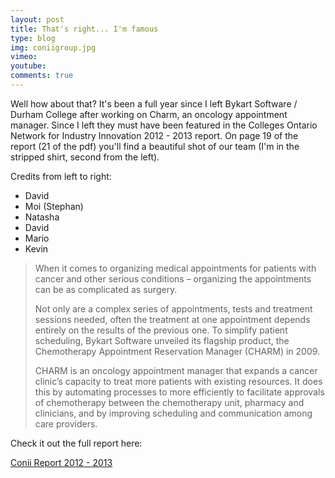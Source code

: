 ```yaml
---
layout: post
title: That's right... I'm famous
type: blog
img: coniigroup.jpg
vimeo: 
youtube:  
comments: true
---
```


Well how about that? It's been a full year since I left Bykart Software / Durham College after working on Charm, an oncology appointment manager. Since I left they must have been featured in the Colleges Ontario Network for Industry Innovation 2012 - 2013 report. On page 19 of the report (21 of the pdf) you'll find a beautiful shot of our team (I'm in the stripped shirt, second from the left).

Credits from left to right:

-	David
-	Moi (Stephan)
-	Natasha
-	David
-	Mario
-	Kevin

> When it comes to organizing medical appointments for patients with cancer and other serious conditions – organizing the appointments can be as complicated as surgery.
>
> Not only are a complex series of appointments, tests and treatment sessions needed, often the treatment at one appointment depends entirely on the results of the previous one. To simplify patient scheduling, Bykart Software unveiled its flagship product, the Chemotherapy Appointment Reservation Manager (CHARM) in 2009.
>
> CHARM is an oncology appointment manager that expands a cancer clinic’s capacity to treat more patients with existing resources. It does this by automating processes to more efficiently to facilitate approvals of chemotherapy between the chemotherapy unit, pharmacy and clinicians, and by improving scheduling and communication among care providers.

Check it out the full report here:

[Conii Report 2012 - 2013](http://www.oce-ontario.org/docs/default-source/publications/conii-report-2012-13_mid-res-final.pdf#page=21) 
